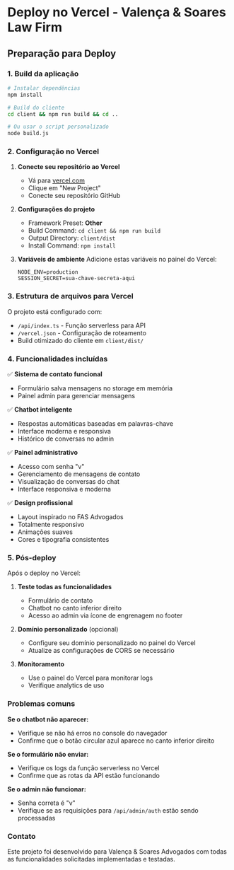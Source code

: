 # Deploy no Vercel - Valença & Soares Law Firm

## Preparação para Deploy

### 1. Build da aplicação
```bash
# Instalar dependências
npm install

# Build do cliente
cd client && npm run build && cd ..

# Ou usar o script personalizado
node build.js
```

### 2. Configuração no Vercel

1. **Conecte seu repositório ao Vercel**
   - Vá para [vercel.com](https://vercel.com)
   - Clique em "New Project"
   - Conecte seu repositório GitHub

2. **Configurações do projeto**
   - Framework Preset: **Other**
   - Build Command: `cd client && npm run build`
   - Output Directory: `client/dist`
   - Install Command: `npm install`

3. **Variáveis de ambiente**
   Adicione estas variáveis no painel do Vercel:
   ```
   NODE_ENV=production
   SESSION_SECRET=sua-chave-secreta-aqui
   ```

### 3. Estrutura de arquivos para Vercel

O projeto está configurado com:
- `/api/index.ts` - Função serverless para API
- `/vercel.json` - Configuração de roteamento
- Build otimizado do cliente em `client/dist/`

### 4. Funcionalidades incluídas

✅ **Sistema de contato funcional**
- Formulário salva mensagens no storage em memória
- Painel admin para gerenciar mensagens

✅ **Chatbot inteligente**
- Respostas automáticas baseadas em palavras-chave
- Interface moderna e responsiva
- Histórico de conversas no admin

✅ **Painel administrativo**
- Acesso com senha "v"
- Gerenciamento de mensagens de contato
- Visualização de conversas do chat
- Interface responsiva e moderna

✅ **Design profissional**
- Layout inspirado no FAS Advogados
- Totalmente responsivo
- Animações suaves
- Cores e tipografia consistentes

### 5. Pós-deploy

Após o deploy no Vercel:

1. **Teste todas as funcionalidades**
   - Formulário de contato
   - Chatbot no canto inferior direito
   - Acesso ao admin via ícone de engrenagem no footer

2. **Domínio personalizado** (opcional)
   - Configure seu domínio personalizado no painel do Vercel
   - Atualize as configurações de CORS se necessário

3. **Monitoramento**
   - Use o painel do Vercel para monitorar logs
   - Verifique analytics de uso

### Problemas comuns

**Se o chatbot não aparecer:**
- Verifique se não há erros no console do navegador
- Confirme que o botão circular azul aparece no canto inferior direito

**Se o formulário não enviar:**
- Verifique os logs da função serverless no Vercel
- Confirme que as rotas da API estão funcionando

**Se o admin não funcionar:**
- Senha correta é "v"
- Verifique se as requisições para `/api/admin/auth` estão sendo processadas

### Contato

Este projeto foi desenvolvido para Valença & Soares Advogados com todas as funcionalidades solicitadas implementadas e testadas.